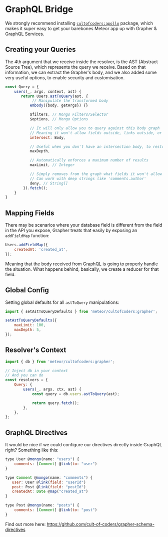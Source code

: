 # GraphQL Bridge

We strongly recommend installing [`cultofcoders:apollo`](https://github.com/cult-of-coders/apollo) package, which makes it super easy to get your barebones Meteor app up with Grapher & GraphQL Services.

## Creating your Queries

The 4th argument that we receive inside the resolver, is the AST (Abstract Source Tree), which represents the query we receive. Based on that information, we can extract the Grapher's body, and we also added some very useful options, to enable security and customisation.

```js
const Query = {
    users(_, args, context, ast) {
       return Users.astToQuery(ast, {
            // Manipulate the transformed body
           embody({body, getArgs}) {}

           $filters, // Mongo Filters/Selector
           $options, // Mongo Options

           // It will only allow you to query against this body graph
           // Meaning it won't allow fields outside, links outside, or deeper nested than the ones you specify
           intersect: Body,

           // Useful when you don't have an intersection body, to restrict the limit of depth, to avoid a nested GraphQL attack
           maxDepth,

           // Automatically enforces a maximum number of results
           maxLimit, // Integer

           // Simply removes from the graph what fields it won't allow
           // Can work with deep strings like 'comments.author'
           deny, // String[]
        }).fetch();
    }
}
```

## Mapping Fields

There may be scenarios where your database field is different from the field in the API you expose, Grapher treats that easily by exposing an `addFieldMap` function:

```js
Users.addFieldMap({
    createdAt: 'created_at',
});
```

Meaning that the body received from GraphQL is going to properly handle the situation. What happens behind, basically, we create a reducer for that field.

## Global Config

Setting global defaults for all `astToQuery` manipulations:

```js
import { setAstToQueryDefaults } from 'meteor/cultofcoders:grapher';

setAstToQueryDefaults({
    maxLimit: 100,
    maxDepth: 5,
});
```

## Resolver's Context

```js
import { db } from 'meteor/cultofcoders:grapher';

// Inject db in your context
// And you can do
const resolvers = {
    Query: {
        users(_, args, ctx, ast) {
            const query = db.users.astToQuery(ast);

            return query.fetch();
        },
    },
};
```

## GraphQL Directives

It would be nice if we could configure our directives directly inside GraphQL right? Something like this:

```js
type User @mongo(name: "users") {
    comments: [Comment] @link(to: "user")
}

type Comment @mongo(name: "comments") {
   user: User @link(field: "userId")
   post: Post @link(field: "postId")
   createdAt: Date @map("created_at")
}

type Post @mongo(name: "posts") {
    comments: [Comment] @link(to: "post")
}
```

Find out more here: https://github.com/cult-of-coders/grapher-schema-directives
